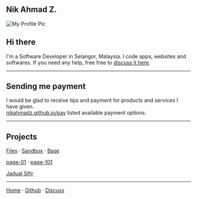 ## Nik Ahmad Z.

![My Profile Pic](https://avatars0.githubusercontent.com/u/7868782?v=4&s=160)

## Hi there
I'm a Software Developer in Selangor, Malaysia.
I code apps, websites and softwares.
If you need any help, free free to [discuss it here][3].

***

## Sending me payment
I would be glad to receive tips and payment for products and services I have given.  
[nikahmadz.github.io/pay](https://nikahmadz.github.io/pay) listed available payment options.

***

## Projects

[Files](https://nikahmadz.github.io/files)
&middot; [Sandbox](https://nikahmadz.github.io/sandbox)
&middot; [Base](https://nikahmadz.github.io/base)

[page-01](https://nikahmadz.github.io/page-01)
&middot; [page-101](https://nikahmadz.github.io/page-101)

[Jadual Sifir](https://nikahmadz.github.io/jadual-sifir)

***

[Home][1] &middot; [Github][2] &middot; [Discuss][3]

[1]:https://nikahmadz.github.io
[2]:https://github.com/nikahmadz
[3]:https://github.com/nikahmadz/nikahmadz.github.io/discussions "Go to Discusssion Room"
